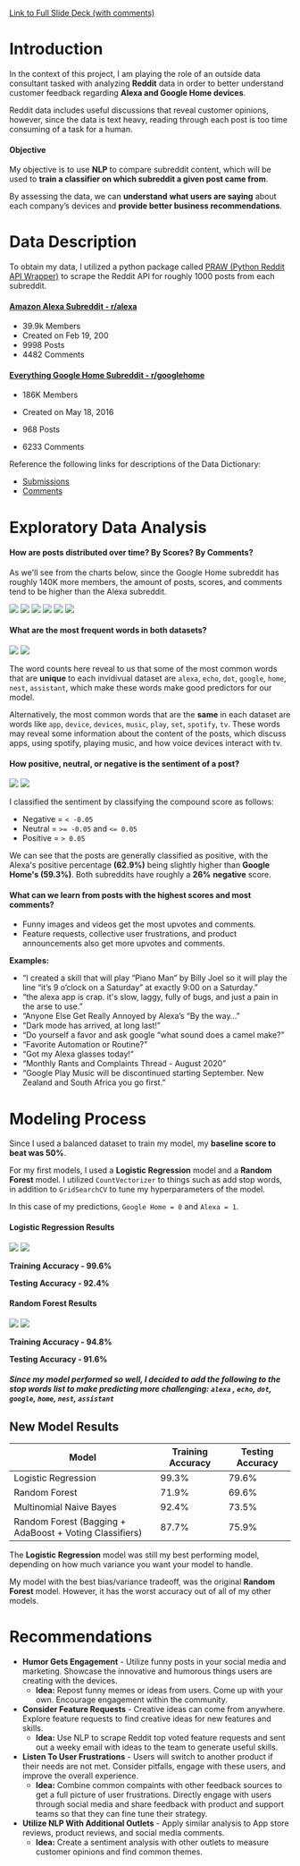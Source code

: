 [Link to Full Slide Deck (with comments)](https://docs.google.com/presentation/d/1zF-Ks9rmsYUv2dtZwkdY6UG-0l-4HsDpkpiLjPmbJOs/edit?usp=sharing)

# Introduction

In the context of this project, I am playing the role of an outside data consultant tasked with analyzing **Reddit** data in order to better understand customer feedback regarding **Alexa and Google Home devices**. 

Reddit data includes useful discussions that reveal customer opinions, however, since the data is text heavy, reading through each post is too time consuming of a task for a human.

#### Objective 

My objective is to use **NLP** to compare subreddit content, which will be used to **train a classifier on which subreddit a given post came from**. 

By assessing the data, we can **understand** **what users are saying** about each company’s devices and **provide better business recommendations**. 

# Data Description

To obtain my data, I utilized a python package called [PRAW (Python Reddit API Wrapper)](https://praw.readthedocs.io/en/latest/index.html) to scrape the Reddit API for roughly 1000 posts from each subreddit.

#### [Amazon Alexa Subreddit - r/alexa](https://www.reddit.com/r/alexa/) 

* 39.9k Members
* Created on Feb 19, 200
* 9998 Posts
* 4482 Comments

#### [Everything Google Home Subreddit - r/googlehome](https://www.reddit.com/r/googlehome/)

* 186K Members

* Created on May 18, 2016

* 968 Posts 

* 6233 Comments

  

Reference the following links for descriptions of the Data Dictionary:

* [Submissions](https://praw.readthedocs.io/en/latest/code_overview/models/submission.html)
* [Comments](https://praw.readthedocs.io/en/latest/code_overview/models/comment.html) 

# Exploratory Data Analysis

#### How are posts distributed over time? By Scores? By Comments?

As we'll see from the charts below, since the Google Home subreddit has roughly 140K more members, the amount of posts, scores, and comments tend to be higher than the Alexa subreddit. 

<img src="https://github.com/Jmizraji/Reddit-Classifier/blob/master/imgs/alexa_posts.jpeg"/> 

<img src="https://github.com/Jmizraji/Reddit-Classifier/blob/master/imgs/google_posts.jpeg"/>

<img src="https://github.com/Jmizraji/Reddit-Classifier/blob/master/imgs/alexa_scores.jpeg"/> 
<img src="https://github.com/Jmizraji/Reddit-Classifier/blob/master/imgs/google_scores.jpeg"/> 

<img src="https://github.com/Jmizraji/Reddit-Classifier/blob/master/imgs/alexa_comments_box.jpeg"/> 

<img src="https://github.com/Jmizraji/Reddit-Classifier/blob/master/imgs/google_comments_box.jpeg"/>  

#### What are the most frequent words in both datasets?

<img src="https://github.com/Jmizraji/Reddit-Classifier/blob/master/imgs/alexa_most_freq_1.jpeg"/>  

<img src="https://github.com/Jmizraji/Reddit-Classifier/blob/master/imgs/google_most_freq_1.jpeg"/>  

The word counts here reveal to us that some of the most common words that are **unique** to each invidivual dataset are `alexa`, `echo`, `dot`, `google`, `home`, `nest`, `assistant`, which make these words make good predictors for our model.

Alternatively, the most common words that are the **same** in each dataset are words like `app`, `device`, `devices`, `music`, `play`, `set`, `spotify`, `tv`. These words may reveal some information about the content of the posts, which discuss apps, using spotify, playing music, and how voice devices interact with tv. 

#### How positive, neutral, or negative is the sentiment of a post?

<img src="https://github.com/Jmizraji/Reddit-Classifier/blob/master/imgs/alexa_sentiment_compound.jpeg"/>  

<img src="https://github.com/Jmizraji/Reddit-Classifier/blob/master/imgs/google_sentiment_compound.jpeg"/>  

I classified the sentiment by classifying the compound score as follows:

* Negative =  `< -0.05`
* Neutral =  `>= -0.05` and `<= 0.05`
* Positive = `> 0.05` 

We can see that the posts are generally classified as positive, with the Alexa's positive percentage **(62.9%)** being slightly higher than **Google Home's (59.3%)**. Both subreddits have roughly a **26%** **negative** score. 

#### What can we learn from posts with the highest scores and most comments?

* Funny images and videos get the most upvotes and comments. 
* Feature requests, collective user frustrations, and product announcements also get more upvotes and comments.

**Examples:**

* “I created a skill that will play “Piano Man” by Billy Joel so it will play the line “it’s 9 o’clock on a Saturday” at exactly 9:00 on a Saturday.”
* “the alexa app is crap. it's slow, laggy, fully of bugs, and just a pain in the arse to use.”
* “Anyone Else Get Really Annoyed by Alexa’s “By the way…”
* “Dark mode has arrived, at long last!”
* “Do yourself a favor and ask google “what sound does a camel make?”	
* “Favorite Automation or Routine?”
* “Got my Alexa glasses today!“
* “Monthly Rants and Complaints Thread - August 2020”
* “Google Play Music will be discontinued starting September. New Zealand and South Africa you go first.”

# Modeling Process

Since I used a balanced dataset to train my model, my **baseline score to beat was 50%**. 

For my first models, I used a **Logistic Regression** model and a **Random Forest** model. I utilized `CountVectorizer` to things such as add stop words, in addition to `GridSearchCV` to tune my hyperparameters of the model. 

In this case of my predictions, `Google Home = 0` and `Alexa = 1`.

#### Logistic Regression Results

<img src="https://github.com/Jmizraji/Reddit-Classifier/blob/master/imgs/log_reg1_curve.jpeg"/> 

<img src="https://github.com/Jmizraji/Reddit-Classifier/blob/master/imgs/log_reg1_confusion_norm.jpeg"/> 

**Training Accuracy  - 99.6%**

**Testing Accuracy - 92.4%**

#### Random Forest Results

<img src="https://github.com/Jmizraji/Reddit-Classifier/blob/master/imgs/rf1_curve.jpeg"/> 

<img src="https://github.com/Jmizraji/Reddit-Classifier/blob/master/imgs/rand_forest_confusion_norm.jpeg"/> 

**Training Accuracy  - 94.8%**

**Testing Accuracy - 91.6%**

##### Since my model performed so well, I decided to add the following to the stop words list to make predicting more challenging:  `alexa` , `echo`,  `dot`, `google`, `home`, `nest`, `assistant`

## New Model Results

| Model                                                    | Training Accuracy | Testing Accuracy |
| -------------------------------------------------------- | ----------------- | ---------------- |
| Logistic Regression                                      | 99.3%             | 79.6%            |
| Random Forest                                            | 71.9%             | 69.6%            |
| Multinomial Naive Bayes                                  | 92.4%             | 73.5%            |
| Random Forest  (Bagging + AdaBoost + Voting Classifiers) | 87.7%             | 75.9%            |

The **Logistic Regression** model was still my best performing model, depending on how much variance you want your model to handle.  

My model with the best bias/variance tradeoff, was the original **Random Forest** model. However, it has the worst accuracy out of all of my other models. 

# Recommendations 

* **Humor Gets Engagement** - Utilize funny posts in your social media and marketing. Showcase the innovative and humorous things users are creating with the devices.
  * **Idea:** Repost funny memes or ideas from users. Come up with your own. Encourage engagement within the community.
* **Consider Feature Requests** - Creative ideas can come from anywhere. Explore feature requests to find creative ideas for new features and skills. 
  * **Idea:** Use NLP to scrape Reddit top voted feature requests and sent out a weeky email with ideas to the team to generate useful skills.  
* **Listen To User Frustrations** - Users will switch to another product if their needs are not met. Consider pitfalls, engage with these users, and improve the overall experience.
  * **Idea:** Combine common compaints with other feedback sources to get a full picture of user frustrations. Directly engage with users through social media and share feedback with product and support teams so that they can fine tune their strategy.
* **Utilize NLP With Additional Outlets** - Apply similar analysis to App store reviews, product reviews, and social media comments.
  * **Idea:** Create a sentiment analysis with other outlets to measure customer opinions and find common themes. 

